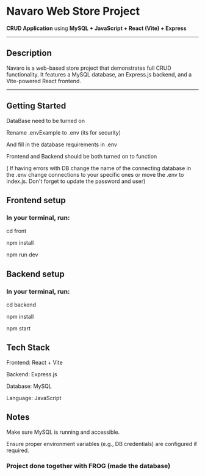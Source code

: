 #  Navaro Web Store Project 

**CRUD Application** using **MySQL + JavaScript + React (Vite) + Express**

---

##  Description

Navaro is a web-based store project that demonstrates full CRUD functionality. It features a MySQL database, an Express.js backend, and a Vite-powered React frontend.

---

##  Getting Started


DataBase need to be turned on

Rename .envExample to .env (its for security)

And fill in the database requirements in .env

Frontend and Backend should be both turned on to function

( If having errors with DB change the name of the connecting database in the .env change connections to your specific ones or move the .env to index.js. Don't forget to update the password and user) 


## Frontend setup

### In your terminal, run:

cd front

npm install

npm run dev



## Backend setup

### In your terminal, run:

cd backend

npm install

npm start


##  Tech Stack
Frontend: React + Vite

Backend: Express.js

Database: MySQL

Language: JavaScript

##  Notes
Make sure MySQL is running and accessible.

Ensure proper environment variables (e.g., DB credentials) are configured if required.

### Project done together with FROG (made the database)
